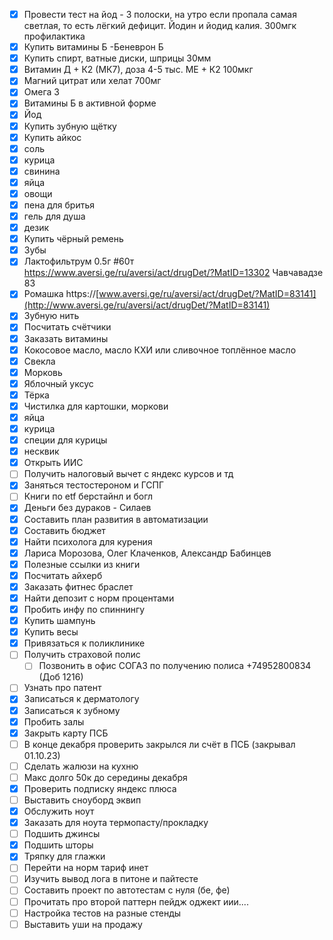 - [X] Провести тест на йод - 3 полоски, на утро если пропала самая светлая, то есть лёгкий дефицит. Йодин и йодид калия. 300мгк профилактика
- [X] Купить витамины Б -Беневрон Б
- [X] Купить спирт, ватные диски, шприцы 30мм
- [X] Витамин Д + К2 (МК7), доза 4-5 тыс. МЕ + К2 100мкг
- [X] Магний цитрат или хелат 700мг
- [X] Омега 3
- [X] Витамины Б в активной форме
- [X] Йод
- [X] Купить зубную щётку
- [X] Купить айкос
- [X] соль
- [X] курица
- [X] свинина
- [X] яйца
- [X] овощи
- [X] пена для бритья
- [X] гель для душа
- [X] дезик
- [X] Купить чёрный ремень
- [X] Зубы
- [X] Лактофильтрум 0.5г #60т https://www.aversi.ge/ru/aversi/act/drugDet/?MatID=13302 Чавчавадзе 83
- [X] Ромашка https://[www.aversi.ge/ru/aversi/act/drugDet/?MatID=83141](http://www.aversi.ge/ru/aversi/act/drugDet/?MatID=83141)
- [X] Зубную нить
- [X] Посчитать счётчики
- [X] Заказать витамины
- [X] Кокосовое масло, масло КХИ или сливочное топлённое масло
- [X] Свекла
- [X] Морковь
- [X] Яблочный уксус
- [X] Тёрка
- [X] Чистилка для картошки, моркови
- [X] яйца
- [X] курица
- [X] специи для курицы
- [X] несквик
- [X] Открыть ИИС
- [ ] Получить налоговый вычет с яндекс курсов и тд
- [X] Заняться тестостероном и ГСПГ
- [ ] Книги по etf берстайнл и богл
- [X] Деньги без дураков - Силаев
- [X] Составить план развития в автоматизации
- [X] Составить бюджет
- [X] Найти психолога для курения
- [X] Лариса Морозова, Олег Клаченков, Александр Бабинцев
- [X] Полезные ссылки из книги
- [X] Посчитать айхерб
- [X] Заказать фитнес браслет
- [X] Найти депозит с норм процентами
- [X] Пробить инфу по спиннингу
- [X] Купить шампунь
- [X] Купить весы
- [X] Привязаться к поликлинике
- [ ] Получить страховой полис
    - [ ] Позвонить в офис СОГАЗ по получению полиса +74952800834 (Доб 1216)
- [ ] Узнать про патент
- [X] Записаться к дерматологу
- [X] Записаться к зубному
- [X] Пробить залы
- [X] Закрыть карту ПСБ
- [ ] В конце декабря проверить закрылся ли счёт в ПСБ (закрывал 01.10.23)
- [ ] Сделать жалюзи на кухню
- [ ] Макс долго 50к до середины декабря
- [X] Проверить подписку яндекс плюса
- [ ] Выставить сноуборд эквип
- [X] Обслужить ноут
- [X] Заказать для ноута термопасту/прокладку
- [ ] Подшить джинсы
- [X] Подшить шторы
- [X] Тряпку для глажки
- [ ] Перейти на норм тариф инет
- [ ] Изучить вывод лога в питоне и пайтесте
- [ ] Составить проект по автотестам с нуля (бе, фе)
- [ ] Прочитать про второй паттерн пейдж оджект иии....
- [ ] Настройка тестов на разные стенды
- [ ] Выставить уши на продажу